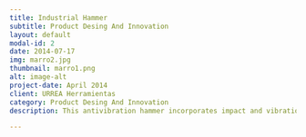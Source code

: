 ```yaml
---
title: Industrial Hammer
subtitle: Product Desing And Innovation
layout: default
modal-id: 2
date: 2014-07-17
img: marro2.jpg
thumbnail: marro1.png
alt: image-alt
project-date: April 2014
client: URREA Herramientas
category: Product Desing And Innovation
description: This antivibration hammer incorporates impact and vibration absorption technology developed by us. We achieved a patent for our client.

---
```

